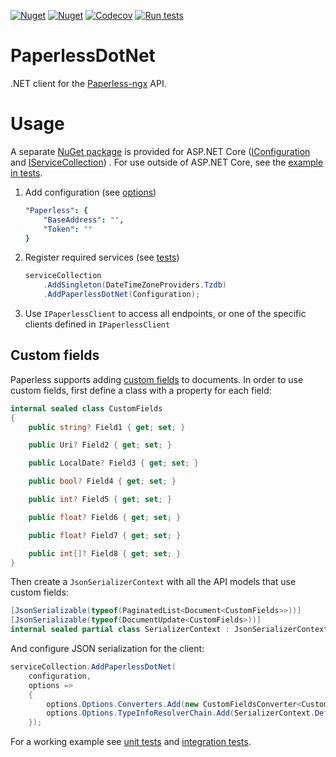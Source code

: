 [![Nuget](https://img.shields.io/nuget/v/VMelnalksnis.PaperlessDotNet?label=PaperlessDotNet)](https://www.nuget.org/packages/VMelnalksnis.PaperlessDotNet/)
[![Nuget](https://img.shields.io/nuget/v/VMelnalksnis.PaperlessDotNet.DependencyInjection?label=PaperlessDotNet.DependencyInjection)](https://www.nuget.org/packages/VMelnalksnis.PaperlessDotNet.DependencyInjection/)
[![Codecov](https://img.shields.io/codecov/c/github/VMelnalksnis/PaperlessDotNet)](https://app.codecov.io/gh/VMelnalksnis/PaperlessDotNet)
[![Run tests](https://github.com/VMelnalksnis/PaperlessDotNet/actions/workflows/test.yml/badge.svg?branch=master)](https://github.com/VMelnalksnis/PaperlessDotNet/actions/workflows/test.yml?query=branch%3Amaster)

# PaperlessDotNet

.NET client for the [Paperless-ngx](https://github.com/paperless-ngx/paperless-ngx) API.

# Usage

A separate [NuGet package](https://www.nuget.org/packages/VMelnalksnis.PaperlessDotNet.DependencyInjection/)
is provided for ASP.NET Core
([IConfiguration](https://docs.microsoft.com/en-us/dotnet/api/microsoft.extensions.configuration.iconfiguration)
and [IServiceCollection](https://docs.microsoft.com/en-us/dotnet/api/microsoft.extensions.dependencyinjection.iservicecollection))
.
For use outside of ASP.NET Core, see the
[example in tests](tests/VMelnalksnis.PaperlessDotNet.Tests.Integration/MinimalExampleTests.cs).

1. Add configuration (see [options](source/VMelnalksnis.PaperlessDotNet.DependencyInjection/PaperlessOptions.cs))
   ```yaml
   "Paperless": {
       "BaseAddress": "",
       "Token": ""
   }
   ```

2. Register required services (see [tests](tests/VMelnalksnis.PaperlessDotNet.DependencyInjection.Tests/ServiceCollectionExtensionsTests.cs))
   ```csharp
   serviceCollection
       .AddSingleton(DateTimeZoneProviders.Tzdb)
       .AddPaperlessDotNet(Configuration);
   ```

3. Use `IPaperlessClient` to access all endpoints, or one of the specific clients defined in `IPaperlessClient`

## Custom fields

Paperless supports adding [custom fields](https://docs.paperless-ngx.com/usage/#custom-fields) to documents.
In order to use custom fields, first define a class with a property for each field:

```csharp
internal sealed class CustomFields
{
    public string? Field1 { get; set; }

    public Uri? Field2 { get; set; }

    public LocalDate? Field3 { get; set; }

    public bool? Field4 { get; set; }

    public int? Field5 { get; set; }

    public float? Field6 { get; set; }

    public float? Field7 { get; set; }

    public int[]? Field8 { get; set; }
}
```

Then create a `JsonSerializerContext` with all the API models that use custom fields:

```csharp
[JsonSerializable(typeof(PaginatedList<Document<CustomFields>>))]
[JsonSerializable(typeof(DocumentUpdate<CustomFields>))]
internal sealed partial class SerializerContext : JsonSerializerContext;
```

And configure JSON serialization for the client:

```csharp
serviceCollection.AddPaperlessDotNet(
    configuration,
    options =>
    {
        options.Options.Converters.Add(new CustomFieldsConverter<CustomFields>(options));
        options.Options.TypeInfoResolverChain.Add(SerializerContext.Default);
    });
```

For a working example
see [unit tests](tests/VMelnalksnis.PaperlessDotNet.Tests/Serialization/CustomFieldConverterTests.cs)
and [integration tests](tests/VMelnalksnis.PaperlessDotNet.Tests.Integration/Documents/DocumentClientTests.cs).
